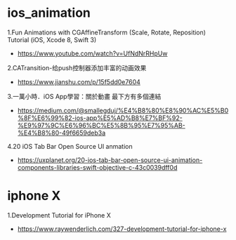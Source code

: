 # ios_animation

1.Fun Animations with CGAffineTransform (Scale, Rotate, Reposition) Tutorial (iOS, Xcode 8, Swift 3)
 - https://www.youtube.com/watch?v=UfNdNrRHpUw
 
2.CATransition-给push控制器添加丰富的动画效果
 - https://www.jianshu.com/p/15f5dd0e7604

3.一萬小時．iOS App學習：關於動畫 最下方有多個連結
- https://medium.com/@smallegduj/%E4%B8%80%E8%90%AC%E5%B0%8F%E6%99%82-ios-app%E5%AD%B8%E7%BF%92-%E9%97%9C%E6%96%BC%E5%8B%95%E7%95%AB-%E4%B8%80-49f6659deb3a

4.20 iOS Tab Bar Open Source UI anmation
- https://uxplanet.org/20-ios-tab-bar-open-source-ui-animation-components-libraries-swift-objective-c-43c0039dff0d

# iphone X
1.Development Tutorial for iPhone X
- https://www.raywenderlich.com/327-development-tutorial-for-iphone-x
